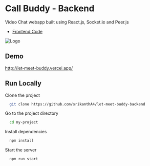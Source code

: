 
# Call Buddy - Backend

Video Chat webapp built using React.js, Socket.io and Peer.js



 - [Frontend Code](https://github.com/srikanthA4/let-meet-buddy-frontend)
 
![Logo](https://call-buddy.vercel.app/static/media/logo.1b0797ca.png)

    
## Demo

http://let-meet-buddy.vercel.app/

  


  
<!-- ## Features

- Progressive Web App (PWA)
- No sign up and sign in needed
- Fully Responsive (android + desktop)
- Instant messaging
- All basic functionalities included like mute and unmute mic,videocam on and off, end call
 -->

## Run Locally

Clone the project

```bash
  git clone https://github.com/srikanthA4/let-meet-buddy-backend
```

Go to the project directory

```bash
  cd my-project
```

Install dependencies

```bash
  npm install
```

Start the server

```bash
  npm run start
```

  


  
